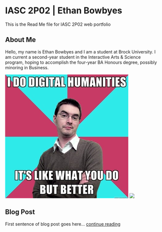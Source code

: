 # IASC 2P02 | Ethan Bowbyes
This is the Read Me file for IASC 2P02 web portfolio

## About Me
Hello, my name is Ethan Bowbyes and I am a student at Brock University. I am current a second-year student in the Interactive Arts & Science program, hoping to accomplish the four-year BA Honours degree, possibly minoring in Business.

![](images/i-do-digital-humanities.jpg)
![](downloads/gitpic.jpg)

## Blog Post
First sentence of blog post goes here... [continue reading](blog)
